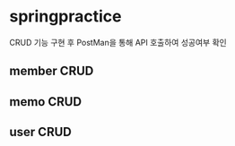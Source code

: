 # springpractice
CRUD 기능 구현 후 PostMan을 통해 API 호출하여 성공여부 확인

## member CRUD 

## memo CRUD

## user CRUD
